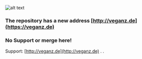 ![alt text][logo]

[logo]: plugin.video.veganz.de/icon.png

### The repository has a new address [http://veganz.de](https://veganz.de)

### No Support or merge here!

Support: [http://veganz.de](http://veganz.de)
.
.
